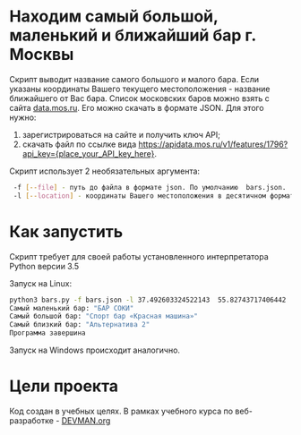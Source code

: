 # Находим самый большой, маленький и ближайший бар г. Москвы

Скрипт выводит название самого большого и малого бара. Если указаны координаты Вашего текущего местоположения -  название ближайшего от Вас бара. Список московских баров можно взять с сайта [data.mos.ru](https://data.mos.ru/).
Его можно скачать в формате JSON.
Для этого нужно:
1. зарегистрироваться на сайте и получить ключ API;
2. скачать файл по ссылке вида https://apidata.mos.ru/v1/features/1796?api_key={place_your_API_key_here}.

Скрипт использует 2 необязательных аргумента:

```bash
 -f [--file] - путь до файла в формате json. По умолчанию  bars.json.
 -l [--location] - координаты Вашего местоположения в десятичном формате. В формате [долгота широта].
```
# Как запустить
Скрипт требует для своей работы установленного интерпретатора Python версии 3.5


Запуск на Linux:

```bash
python3 bars.py -f bars.json -l 37.492603324522143  55.82743717406442
Самый маленький бар: "БАР СОКИ"
Cамый большой бар: "Спорт бар «Красная машина»"
Самый близкий бар: "Альтернатива 2"
Программа завершина

```

Запуск на Windows происходит аналогично.

# Цели проекта

Код создан в учебных целях. В рамках учебного курса по веб-разработке - [DEVMAN.org](https://devman.org)

